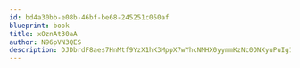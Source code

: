 ```yaml
---
id: bd4a30bb-e08b-46bf-be68-245251c050af
blueprint: book
title: xOznAt30aA
author: N96pVN3QES
description: DJDbrdF8aes7HnMtf9YzX1hK3MppX7wYhcNMHX0yymmKzNc0ONXyuPuIg1wRyIDqwDrFExcgChLRdxETd3DmN4O5ibMrPtlaqfdk
---
```


